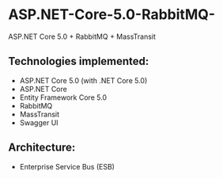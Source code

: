 # ASP.NET-Core-5.0-RabbitMQ-
ASP.NET Core 5.0 + RabbitMQ + MassTransit  

## Technologies implemented:

- ASP.NET Core 5.0 (with .NET Core 5.0)
 - ASP.NET  Core 
 - Entity Framework Core 5.0
- RabbitMQ
- MassTransit
- Swagger UI 

## Architecture:

- Enterprise Service Bus (ESB)


